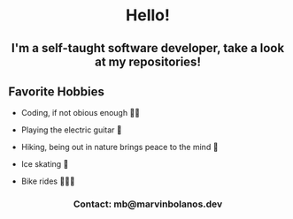 <h1 align="center">Hello!</h1>
<h2 align="center">I'm a self-taught software developer, take a look at my repositories!</h2>

## Favorite Hobbies
<ul>
  
  <li> Coding, if not obious enough 👨‍💻</li>
  <p></p>
  
  <li> Playing the electric guitar 🎸</li>
  <p></p>
  
  <li> Hiking, being out in nature brings peace to the mind 🌲</li>
  <p></p>
  
  
  <li> Ice skating 🏒</li>
  <p></p>
  
  <li> Bike rides 🚵🏻‍♂️</li>
  <p></p>

</ul>

<h3 align="center">Contact: mb@marvinbolanos.dev
</h3>
